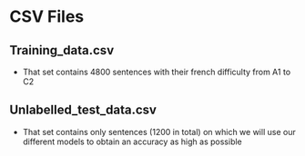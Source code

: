 # CSV Files
## Training_data.csv
- That set contains 4800 sentences with their french difficulty from A1 to C2
## Unlabelled_test_data.csv
- That set contains only sentences (1200 in total) on which we will use our different models to obtain an accuracy as high as possible       
